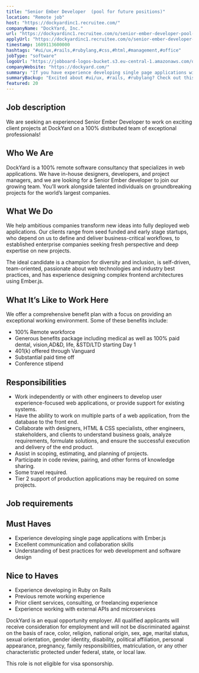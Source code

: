 ```yaml
---
title: "Senior Ember Developer  (pool for future positions)"
location: "Remote job"
host: "https://dockyardinc1.recruitee.com/"
companyName: "DockYard, Inc."
url: "https://dockyardinc1.recruitee.com/o/senior-ember-developer-pool-for-future-positions"
applyUrl: "https://dockyardinc1.recruitee.com/o/senior-ember-developer-pool-for-future-positions/c/new"
timestamp: 1609113600000
hashtags: "#ui/ux,#rails,#rubylang,#css,#html,#management,#office"
jobType: "software"
logoUrl: "https://jobboard-logos-bucket.s3.eu-central-1.amazonaws.com/dockyard-inc-"
companyWebsite: "https://dockyard.com/"
summary: "If you have experience developing single page applications with Ember, DockYard, Inc. is looking for someone with your knowledge."
summaryBackup: "Excited about #ui/ux, #rails, #rubylang? Check out this job post!"
featured: 20
---
```


## Job description

We are seeking an experienced Senior Ember Developer to work on exciting client projects at DockYard on a 100% distributed team of exceptional professionals!

## Who We Are

DockYard is a 100% remote software consultancy that specializes in web applications. We have in-house designers, developers, and project managers, and we are looking for a Senior Ember developer to join our growing team. You’ll work alongside talented individuals on groundbreaking projects for the world’s largest companies.

## What We Do

We help ambitious companies transform new ideas into fully deployed web applications. Our clients range from seed funded and early stage startups, who depend on us to define and deliver business-critical workflows, to established enterprise companies seeking fresh perspective and deep expertise on new projects.

The ideal candidate is a champion for diversity and inclusion, is self-driven, team-oriented, passionate about web technologies and industry best practices, and has experience designing complex frontend architectures using Ember.js.

## What It’s Like to Work Here

We offer a comprehensive benefit plan with a focus on providing an exceptional working environment. Some of these benefits include:

*   100% Remote workforce
*   Generous benefits package including medical as well as 100% paid dental, vision,AD&D, life, &STD/LTD starting Day 1
*   401(k) offered through Vanguard
*   Substantial paid time off
*   Conference stipend

## Responsibilities

*   Work independently or with other engineers to develop user experience-focused web applications, or provide support for existing systems.
*   Have the ability to work on multiple parts of a web application, from the database to the front end.
*   Collaborate with designers, HTML & CSS specialists, other engineers, stakeholders, and clients to understand business goals, analyze requirements, formulate solutions, and ensure the successful execution and delivery of the end product.
*   Assist in scoping, estimating, and planning of projects.
*   Participate in code review, pairing, and other forms of knowledge sharing.
*   Some travel required.
*   Tier 2 support of production applications may be required on some projects.

## Job requirements

## Must Haves

*   Experience developing single page applications with Ember.js
*   Excellent communication and collaboration skills
*   Understanding of best practices for web development and software design

## Nice to Haves

*   Experience developing in Ruby on Rails
*   Previous remote working experience
*   Prior client services, consulting, or freelancing experience
*   Experience working with external APIs and microservices

DockYard is an equal opportunity employer. All qualified applicants will receive consideration for employment and will not be discriminated against on the basis of race, color, religion, national origin, sex, age, marital status, sexual orientation, gender identity, disability, political affiliation, personal appearance, pregnancy, family responsibilities, matriculation, or any other characteristic protected under federal, state, or local law.

This role is not eligible for visa sponsorship.
